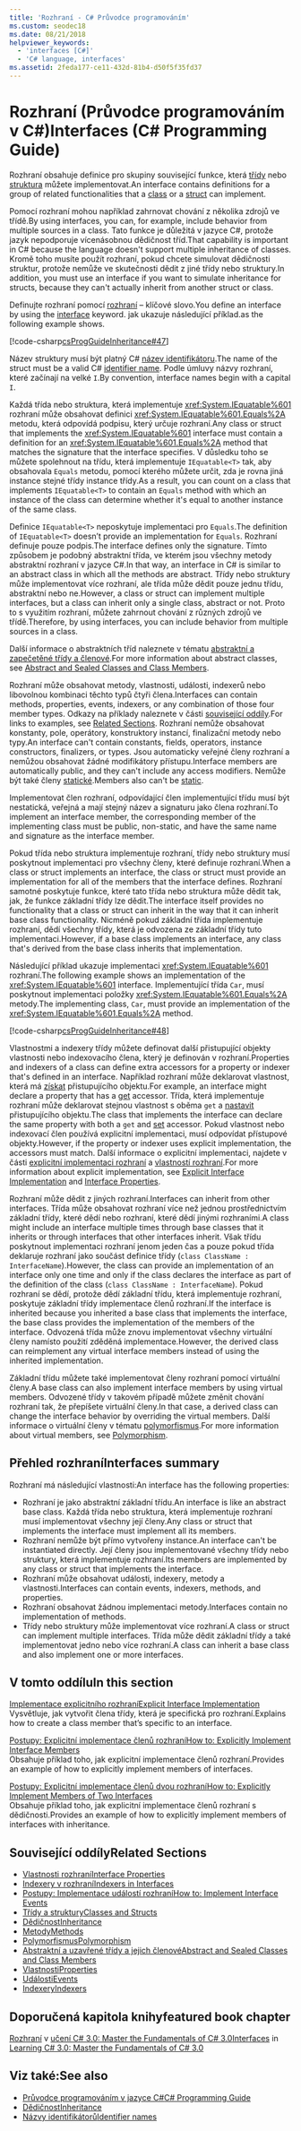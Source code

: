```yaml
---
title: 'Rozhraní - C# Průvodce programováním'
ms.custom: seodec18
ms.date: 08/21/2018
helpviewer_keywords:
  - 'interfaces [C#]'
  - 'C# language, interfaces'
ms.assetid: 2feda177-ce11-432d-81b4-d50f5f35fd37
---
```

# <a name="interfaces-c-programming-guide"></a><span data-ttu-id="1a471-102">Rozhraní (Průvodce programováním v C#)</span><span class="sxs-lookup"><span data-stu-id="1a471-102">Interfaces (C# Programming Guide)</span></span>

<span data-ttu-id="1a471-103">Rozhraní obsahuje definice pro skupiny související funkce, která [třídy](../../language-reference/keywords/class.md) nebo [struktura](../../language-reference/keywords/struct.md) můžete implementovat.</span><span class="sxs-lookup"><span data-stu-id="1a471-103">An interface contains definitions for a group of related functionalities that a [class](../../language-reference/keywords/class.md) or a [struct](../../language-reference/keywords/struct.md) can implement.</span></span>
  
<span data-ttu-id="1a471-104">Pomocí rozhraní mohou například zahrnovat chování z několika zdrojů ve třídě.</span><span class="sxs-lookup"><span data-stu-id="1a471-104">By using interfaces, you can, for example, include behavior from multiple sources in a class.</span></span> <span data-ttu-id="1a471-105">Tato funkce je důležitá v jazyce C#, protože jazyk nepodporuje vícenásobnou dědičnost tříd.</span><span class="sxs-lookup"><span data-stu-id="1a471-105">That capability is important in C# because the language doesn't support multiple inheritance of classes.</span></span> <span data-ttu-id="1a471-106">Kromě toho musíte použít rozhraní, pokud chcete simulovat dědičnosti struktur, protože nemůže ve skutečnosti dědit z jiné třídy nebo struktury.</span><span class="sxs-lookup"><span data-stu-id="1a471-106">In addition, you must use an interface if you want to simulate inheritance for structs, because they can't actually inherit from another struct or class.</span></span>  
  
<span data-ttu-id="1a471-107">Definujte rozhraní pomocí [rozhraní](../../language-reference/keywords/interface.md) – klíčové slovo.</span><span class="sxs-lookup"><span data-stu-id="1a471-107">You define an interface by using the [interface](../../language-reference/keywords/interface.md) keyword.</span></span> <span data-ttu-id="1a471-108">jak ukazuje následující příklad.</span><span class="sxs-lookup"><span data-stu-id="1a471-108">as the following example shows.</span></span>  
  
 [!code-csharp[csProgGuideInheritance#47](~/samples/snippets/csharp/VS_Snippets_VBCSharp/csProgGuideInheritance/CS/Inheritance.cs#47)]  

<span data-ttu-id="1a471-109">Název struktury musí být platný C# [název identifikátoru](../inside-a-program/identifier-names.md).</span><span class="sxs-lookup"><span data-stu-id="1a471-109">The name of the struct must be a valid C# [identifier name](../inside-a-program/identifier-names.md).</span></span> <span data-ttu-id="1a471-110">Podle úmluvy názvy rozhraní, které začínají na velké `I`.</span><span class="sxs-lookup"><span data-stu-id="1a471-110">By convention, interface names begin with a capital `I`.</span></span>

<span data-ttu-id="1a471-111">Každá třída nebo struktura, která implementuje <xref:System.IEquatable%601> rozhraní může obsahovat definici <xref:System.IEquatable%601.Equals%2A> metodu, která odpovídá podpisu, který určuje rozhraní.</span><span class="sxs-lookup"><span data-stu-id="1a471-111">Any class or struct that implements the <xref:System.IEquatable%601> interface must contain a definition for an <xref:System.IEquatable%601.Equals%2A> method that matches the signature that the interface specifies.</span></span> <span data-ttu-id="1a471-112">V důsledku toho se můžete spolehnout na třídu, která implementuje `IEquatable<T>` tak, aby obsahovala `Equals` metodu, pomocí kterého můžete určit, zda je rovna jiná instance stejné třídy instance třídy.</span><span class="sxs-lookup"><span data-stu-id="1a471-112">As a result, you can count on a class that implements `IEquatable<T>` to contain an `Equals` method with which an instance of the class can determine whether it's equal to another instance of the same class.</span></span>  
  
<span data-ttu-id="1a471-113">Definice `IEquatable<T>` neposkytuje implementaci pro `Equals`.</span><span class="sxs-lookup"><span data-stu-id="1a471-113">The definition of `IEquatable<T>` doesn’t provide an implementation for `Equals`.</span></span> <span data-ttu-id="1a471-114">Rozhraní definuje pouze podpis.</span><span class="sxs-lookup"><span data-stu-id="1a471-114">The interface defines only the signature.</span></span> <span data-ttu-id="1a471-115">Tímto způsobem je podobný abstraktní třída, ve kterém jsou všechny metody abstraktní rozhraní v jazyce C#.</span><span class="sxs-lookup"><span data-stu-id="1a471-115">In that way, an interface in C# is similar to an abstract class in which all the methods are abstract.</span></span> <span data-ttu-id="1a471-116">Třídy nebo struktury může implementovat více rozhraní, ale třída může dědit pouze jednu třídu, abstraktní nebo ne.</span><span class="sxs-lookup"><span data-stu-id="1a471-116">However, a class or struct can implement multiple interfaces, but a class can inherit only a single class, abstract or not.</span></span> <span data-ttu-id="1a471-117">Proto to s využitím rozhraní, můžete zahrnout chování z různých zdrojů ve třídě.</span><span class="sxs-lookup"><span data-stu-id="1a471-117">Therefore, by using interfaces, you can include behavior from multiple sources in a class.</span></span>  
  
<span data-ttu-id="1a471-118">Další informace o abstraktních tříd naleznete v tématu [abstraktní a zapečetěné třídy a členové](../classes-and-structs/abstract-and-sealed-classes-and-class-members.md).</span><span class="sxs-lookup"><span data-stu-id="1a471-118">For more information about abstract classes, see [Abstract and Sealed Classes and Class Members](../classes-and-structs/abstract-and-sealed-classes-and-class-members.md).</span></span>  
  
<span data-ttu-id="1a471-119">Rozhraní může obsahovat metody, vlastnosti, události, indexerů nebo libovolnou kombinaci těchto typů čtyři člena.</span><span class="sxs-lookup"><span data-stu-id="1a471-119">Interfaces can contain methods, properties, events, indexers, or any combination of those four member types.</span></span> <span data-ttu-id="1a471-120">Odkazy na příklady naleznete v části [související oddíly](../interfaces/index.md#BKMK_RelatedSections).</span><span class="sxs-lookup"><span data-stu-id="1a471-120">For links to examples, see [Related Sections](../interfaces/index.md#BKMK_RelatedSections).</span></span> <span data-ttu-id="1a471-121">Rozhraní nemůže obsahovat konstanty, pole, operátory, konstruktory instancí, finalizační metody nebo typy.</span><span class="sxs-lookup"><span data-stu-id="1a471-121">An interface can't contain constants, fields, operators, instance constructors, finalizers, or types.</span></span> <span data-ttu-id="1a471-122">Jsou automaticky veřejné členy rozhraní a nemůžou obsahovat žádné modifikátory přístupu.</span><span class="sxs-lookup"><span data-stu-id="1a471-122">Interface members are automatically public, and they can't include any access modifiers.</span></span> <span data-ttu-id="1a471-123">Nemůže být také členy [statické](../../language-reference/keywords/static.md).</span><span class="sxs-lookup"><span data-stu-id="1a471-123">Members also can't be [static](../../language-reference/keywords/static.md).</span></span>  
  
<span data-ttu-id="1a471-124">Implementovat člen rozhraní, odpovídající člen implementující třídu musí být nestatická, veřejná a mají stejný název a signaturu jako člena rozhraní.</span><span class="sxs-lookup"><span data-stu-id="1a471-124">To implement an interface member, the corresponding member of the implementing class must be public, non-static, and have the same name and signature as the interface member.</span></span>  
  
<span data-ttu-id="1a471-125">Pokud třída nebo struktura implementuje rozhraní, třídy nebo struktury musí poskytnout implementaci pro všechny členy, které definuje rozhraní.</span><span class="sxs-lookup"><span data-stu-id="1a471-125">When a class or struct implements an interface, the class or struct must provide an implementation for all of the members that the interface defines.</span></span> <span data-ttu-id="1a471-126">Rozhraní samotné poskytuje funkce, které tato třída nebo struktura může dědit tak, jak, že funkce základní třídy lze dědit.</span><span class="sxs-lookup"><span data-stu-id="1a471-126">The interface itself provides no functionality that a class or struct can inherit in the way that it can inherit base class functionality.</span></span> <span data-ttu-id="1a471-127">Nicméně pokud základní třída implementuje rozhraní, dědí všechny třídy, která je odvozena ze základní třídy tuto implementaci.</span><span class="sxs-lookup"><span data-stu-id="1a471-127">However, if a base class implements an interface, any class that's derived from the base class inherits that implementation.</span></span>  
  
<span data-ttu-id="1a471-128">Následující příklad ukazuje implementaci <xref:System.IEquatable%601> rozhraní.</span><span class="sxs-lookup"><span data-stu-id="1a471-128">The following example shows an implementation of the <xref:System.IEquatable%601> interface.</span></span> <span data-ttu-id="1a471-129">Implementující třída `Car`, musí poskytnout implementaci položky <xref:System.IEquatable%601.Equals%2A> metody.</span><span class="sxs-lookup"><span data-stu-id="1a471-129">The implementing class, `Car`, must provide an implementation of the <xref:System.IEquatable%601.Equals%2A> method.</span></span>  
  
 [!code-csharp[csProgGuideInheritance#48](~/samples/snippets/csharp/VS_Snippets_VBCSharp/csProgGuideInheritance/CS/Inheritance.cs#48)]  
  
<span data-ttu-id="1a471-130">Vlastnostmi a indexery třídy můžete definovat další přistupující objekty vlastnosti nebo indexovacího člena, který je definován v rozhraní.</span><span class="sxs-lookup"><span data-stu-id="1a471-130">Properties and indexers of a class can define extra accessors for a property or indexer that's defined in an interface.</span></span> <span data-ttu-id="1a471-131">Například rozhraní může deklarovat vlastnost, která má [získat](../../language-reference/keywords/get.md) přistupujícího objektu.</span><span class="sxs-lookup"><span data-stu-id="1a471-131">For example, an interface might declare a property that has a [get](../../language-reference/keywords/get.md) accessor.</span></span> <span data-ttu-id="1a471-132">Třída, která implementuje rozhraní může deklarovat stejnou vlastnost s oběma `get` a [nastavit](../../language-reference/keywords/set.md) přistupujícího objektu.</span><span class="sxs-lookup"><span data-stu-id="1a471-132">The class that implements the interface can declare the same property with both a `get` and [set](../../language-reference/keywords/set.md) accessor.</span></span> <span data-ttu-id="1a471-133">Pokud vlastnost nebo indexovací člen používá explicitní implementaci, musí odpovídat přístupové objekty.</span><span class="sxs-lookup"><span data-stu-id="1a471-133">However, if the property or indexer uses explicit implementation, the accessors must match.</span></span> <span data-ttu-id="1a471-134">Další informace o explicitní implementaci, najdete v části [explicitní implementaci rozhraní](explicit-interface-implementation.md) a [vlastností rozhraní](../classes-and-structs/interface-properties.md).</span><span class="sxs-lookup"><span data-stu-id="1a471-134">For more information about explicit implementation, see [Explicit Interface Implementation](explicit-interface-implementation.md) and [Interface Properties](../classes-and-structs/interface-properties.md).</span></span>  

<span data-ttu-id="1a471-135">Rozhraní může dědit z jiných rozhraní.</span><span class="sxs-lookup"><span data-stu-id="1a471-135">Interfaces can inherit from other interfaces.</span></span> <span data-ttu-id="1a471-136">Třída může obsahovat rozhraní více než jednou prostřednictvím základní třídy, které dědí nebo rozhraní, které dědí jinými rozhraními.</span><span class="sxs-lookup"><span data-stu-id="1a471-136">A class might include an interface multiple times through base classes that it inherits or through interfaces that other interfaces inherit.</span></span> <span data-ttu-id="1a471-137">Však třídu poskytnout implementaci rozhraní jenom jeden čas a pouze pokud třída deklaruje rozhraní jako součást definice třídy (`class ClassName : InterfaceName`).</span><span class="sxs-lookup"><span data-stu-id="1a471-137">However, the class can provide an implementation of an interface only one time and only if the class declares the interface as part of the definition of the class (`class ClassName : InterfaceName`).</span></span> <span data-ttu-id="1a471-138">Pokud rozhraní se dědí, protože dědí základní třídu, která implementuje rozhraní, poskytuje základní třídy implementace členů rozhraní.</span><span class="sxs-lookup"><span data-stu-id="1a471-138">If the interface is inherited because you inherited a base class that implements the interface, the base class provides the implementation of the members of the interface.</span></span> <span data-ttu-id="1a471-139">Odvozená třída může znovu implementovat všechny virtuální členy namísto použití zděděná implementace.</span><span class="sxs-lookup"><span data-stu-id="1a471-139">However, the derived class can reimplement any virtual interface members instead of using the inherited implementation.</span></span>  
  
<span data-ttu-id="1a471-140">Základní třídu můžete také implementovat členy rozhraní pomocí virtuální členy.</span><span class="sxs-lookup"><span data-stu-id="1a471-140">A base class can also implement interface members by using virtual members.</span></span> <span data-ttu-id="1a471-141">Odvozené třídy v takovém případě můžete změnit chování rozhraní tak, že přepíšete virtuální členy.</span><span class="sxs-lookup"><span data-stu-id="1a471-141">In that case, a derived class can change the interface behavior by overriding the virtual members.</span></span> <span data-ttu-id="1a471-142">Další informace o virtuální členy v tématu [polymorfismus](../classes-and-structs/polymorphism.md).</span><span class="sxs-lookup"><span data-stu-id="1a471-142">For more information about virtual members, see [Polymorphism](../classes-and-structs/polymorphism.md).</span></span>  
  
## <a name="interfaces-summary"></a><span data-ttu-id="1a471-143">Přehled rozhraní</span><span class="sxs-lookup"><span data-stu-id="1a471-143">Interfaces summary</span></span>

<span data-ttu-id="1a471-144">Rozhraní má následující vlastnosti:</span><span class="sxs-lookup"><span data-stu-id="1a471-144">An interface has the following properties:</span></span>  

- <span data-ttu-id="1a471-145">Rozhraní je jako abstraktní základní třídu.</span><span class="sxs-lookup"><span data-stu-id="1a471-145">An interface is like an abstract base class.</span></span> <span data-ttu-id="1a471-146">Každá třída nebo struktura, která implementuje rozhraní musí implementovat všechny její členy.</span><span class="sxs-lookup"><span data-stu-id="1a471-146">Any class or struct that implements the interface must implement all its members.</span></span>
- <span data-ttu-id="1a471-147">Rozhraní nemůže být přímo vytvořeny instance.</span><span class="sxs-lookup"><span data-stu-id="1a471-147">An interface can't be instantiated directly.</span></span> <span data-ttu-id="1a471-148">Její členy jsou implementované všechny třídy nebo struktury, která implementuje rozhraní.</span><span class="sxs-lookup"><span data-stu-id="1a471-148">Its members are implemented by any class or struct that implements the interface.</span></span>
- <span data-ttu-id="1a471-149">Rozhraní může obsahovat události, indexery, metody a vlastnosti.</span><span class="sxs-lookup"><span data-stu-id="1a471-149">Interfaces can contain events, indexers, methods, and properties.</span></span>
- <span data-ttu-id="1a471-150">Rozhraní obsahovat žádnou implementaci metody.</span><span class="sxs-lookup"><span data-stu-id="1a471-150">Interfaces contain no implementation of methods.</span></span>
- <span data-ttu-id="1a471-151">Třídy nebo struktury může implementovat více rozhraní.</span><span class="sxs-lookup"><span data-stu-id="1a471-151">A class or struct can implement multiple interfaces.</span></span> <span data-ttu-id="1a471-152">Třída může dědit základní třídy a také implementovat jedno nebo více rozhraní.</span><span class="sxs-lookup"><span data-stu-id="1a471-152">A class can inherit a base class and also implement one or more interfaces.</span></span>

## <a name="in-this-section"></a><span data-ttu-id="1a471-153">V tomto oddílu</span><span class="sxs-lookup"><span data-stu-id="1a471-153">In this section</span></span>

[<span data-ttu-id="1a471-154">Implementace explicitního rozhraní</span><span class="sxs-lookup"><span data-stu-id="1a471-154">Explicit Interface Implementation</span></span>](explicit-interface-implementation.md)  
 <span data-ttu-id="1a471-155">Vysvětluje, jak vytvořit člena třídy, která je specifická pro rozhraní.</span><span class="sxs-lookup"><span data-stu-id="1a471-155">Explains how to create a class member that’s specific to an interface.</span></span>  
  
 [<span data-ttu-id="1a471-156">Postupy: Explicitní implementace členů rozhraní</span><span class="sxs-lookup"><span data-stu-id="1a471-156">How to: Explicitly Implement Interface Members</span></span>](how-to-explicitly-implement-interface-members.md)  
 <span data-ttu-id="1a471-157">Obsahuje příklad toho, jak explicitní implementace členů rozhraní.</span><span class="sxs-lookup"><span data-stu-id="1a471-157">Provides an example of how to explicitly implement members of interfaces.</span></span>  
  
 [<span data-ttu-id="1a471-158">Postupy: Explicitní implementace členů dvou rozhraní</span><span class="sxs-lookup"><span data-stu-id="1a471-158">How to: Explicitly Implement Members of Two Interfaces</span></span>](how-to-explicitly-implement-members-of-two-interfaces.md)  
 <span data-ttu-id="1a471-159">Obsahuje příklad toho, jak explicitní implementace členů rozhraní s dědičnosti.</span><span class="sxs-lookup"><span data-stu-id="1a471-159">Provides an example of how to explicitly implement members of interfaces with inheritance.</span></span>  
  
##  <a name="BKMK_RelatedSections"></a> <span data-ttu-id="1a471-160">Související oddíly</span><span class="sxs-lookup"><span data-stu-id="1a471-160">Related Sections</span></span>

- [<span data-ttu-id="1a471-161">Vlastnosti rozhraní</span><span class="sxs-lookup"><span data-stu-id="1a471-161">Interface Properties</span></span>](../classes-and-structs/interface-properties.md)  
- [<span data-ttu-id="1a471-162">Indexery v rozhraní</span><span class="sxs-lookup"><span data-stu-id="1a471-162">Indexers in Interfaces</span></span>](../indexers/indexers-in-interfaces.md)  
- [<span data-ttu-id="1a471-163">Postupy:  Implementace událostí rozhraní</span><span class="sxs-lookup"><span data-stu-id="1a471-163">How to:  Implement Interface Events</span></span>](../events/how-to-implement-interface-events.md)  
- [<span data-ttu-id="1a471-164">Třídy a struktury</span><span class="sxs-lookup"><span data-stu-id="1a471-164">Classes and Structs</span></span>](../classes-and-structs/index.md)  
- [<span data-ttu-id="1a471-165">Dědičnost</span><span class="sxs-lookup"><span data-stu-id="1a471-165">Inheritance</span></span>](../classes-and-structs/inheritance.md)  
- [<span data-ttu-id="1a471-166">Metody</span><span class="sxs-lookup"><span data-stu-id="1a471-166">Methods</span></span>](../classes-and-structs/methods.md)  
- [<span data-ttu-id="1a471-167">Polymorfismus</span><span class="sxs-lookup"><span data-stu-id="1a471-167">Polymorphism</span></span>](../classes-and-structs/polymorphism.md)  
- [<span data-ttu-id="1a471-168">Abstraktní a uzavřené třídy a jejich členové</span><span class="sxs-lookup"><span data-stu-id="1a471-168">Abstract and Sealed Classes and Class Members</span></span>](../classes-and-structs/abstract-and-sealed-classes-and-class-members.md)  
- [<span data-ttu-id="1a471-169">Vlastnosti</span><span class="sxs-lookup"><span data-stu-id="1a471-169">Properties</span></span>](../classes-and-structs/properties.md)  
- [<span data-ttu-id="1a471-170">Události</span><span class="sxs-lookup"><span data-stu-id="1a471-170">Events</span></span>](../events/index.md)  
- [<span data-ttu-id="1a471-171">Indexery</span><span class="sxs-lookup"><span data-stu-id="1a471-171">Indexers</span></span>](../indexers/index.md)  
  
## <a name="featured-book-chapter"></a><span data-ttu-id="1a471-172">Doporučená kapitola knihy</span><span class="sxs-lookup"><span data-stu-id="1a471-172">featured book chapter</span></span>

<span data-ttu-id="1a471-173">[Rozhraní](https://docs.microsoft.com/previous-versions/visualstudio/visual-studio-2008/ff652489%28v%3Dorm.10%29) v [učení C# 3.0: Master the Fundamentals of C# 3.0](https://docs.microsoft.com/previous-versions/visualstudio/visual-studio-2008/ff652493%28v%253dorm.10%29)</span><span class="sxs-lookup"><span data-stu-id="1a471-173">[Interfaces](https://docs.microsoft.com/previous-versions/visualstudio/visual-studio-2008/ff652489%28v%3Dorm.10%29) in [Learning C# 3.0: Master the Fundamentals of C# 3.0](https://docs.microsoft.com/previous-versions/visualstudio/visual-studio-2008/ff652493%28v%253dorm.10%29)</span></span>

## <a name="see-also"></a><span data-ttu-id="1a471-174">Viz také:</span><span class="sxs-lookup"><span data-stu-id="1a471-174">See also</span></span>

- [<span data-ttu-id="1a471-175">Průvodce programováním v jazyce C#</span><span class="sxs-lookup"><span data-stu-id="1a471-175">C# Programming Guide</span></span>](../index.md)
- [<span data-ttu-id="1a471-176">Dědičnost</span><span class="sxs-lookup"><span data-stu-id="1a471-176">Inheritance</span></span>](../classes-and-structs/inheritance.md)
- [<span data-ttu-id="1a471-177">Názvy identifikátorů</span><span class="sxs-lookup"><span data-stu-id="1a471-177">Identifier names</span></span>](../inside-a-program/identifier-names.md)
